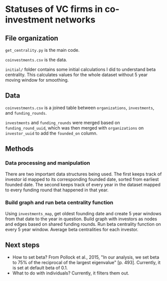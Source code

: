 # Statuses of VC firms in co-investment networks

## File organization
`get_centrality.py` is the main code.

`coinvestments.csv` is the data.

`initial/` folder contains some initial calculations I did to understand beta centrality. This calculates values for the whole dataset without 5 year moving window for smoothing.

## Data
`coinvestments.csv` is a joined table between `organizations`, `investments`, and `funding_rounds`. 

`investments` and `funding_rounds` were merged based on `funding_round_uuid`, which was then merged with `organizations` on `investor_uuid` to add the `founded_on` column.

## Methods
### Data processing and manipulation
There are two important data structures being used. The first keeps track of investor id mapped to its corresponding founded date, sorted from earliest founded date. The second keeps track of every year in the dataset mapped to every funding round that happened in that year.

### Build graph and run beta centrality function
Using `investments_map`, get oldest founding date and create 5 year windows from that date to the year in question. Build graph with investors as nodes and edges based on shared funding rounds. Run beta centrality function on every 5 year window. Average beta centralities for each investor.

## Next steps
* How to set beta? From Pollock et al., 2015, "In our analysis, we set beta to 75% of the reciprocal of the largest eigenvalue" [p. 493]. Currently, it is set at default beta of 0.1.
* What to do with individuals? Currently, it filters them out.
